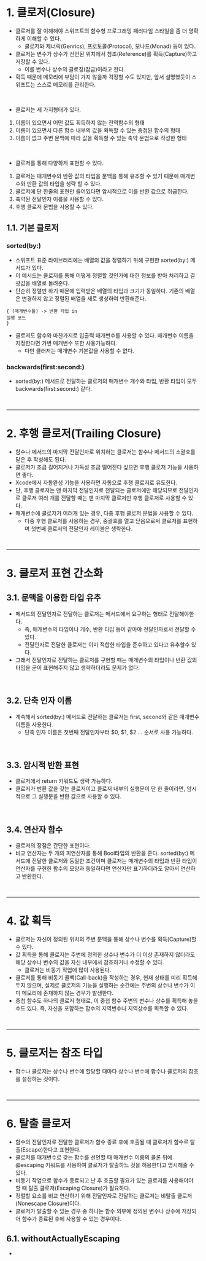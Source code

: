 # 1. 클로저(Closure)
- 클로저를 잘 이해해야 스위프트의 함수형 프로그래밍 패러다임 스타일을 좀 더 명확하게 이해할 수 있다.
   - 클로저와 제너릭(Genrics), 프로토콜(Protocol), 모나드(Monad) 등이 있다.
- 클로저는 변수가 상수가 선언된 위치에서 참조(Reference)를 획득(Capture)하고 저장할 수 있다.
   - 이를 변수나 상수의 클로징(잠금)이라고 한다.
- 획득 때문에 메모리에 부담이 가지 않을까 걱정할 수도 있지만, 앞서 설명했듯이 스위프트는 스스로 메모리를 관리한다. 

<br/>

- 클로저는 세 가지형태가 있다.
1. 이름이 있으면서 어떤 값도 획득하지 않는 전역함수의 형태
2. 이름이 있으면서 다른 함수 내부의 값을 획득할 수 있는 중첩된 함수의 형태
3. 이름이 없고 주변 문맥에 따라 값을 획득할 수 있는 축약 문법으로 작성한 형태

<br/>

- 클로저를 통해 다양하게 표현할 수 있다.
1. 클로저는 매개변수와 반환 값의 타입을 문맥을 통해 유추할 수 있기 때문에 매개변수와 반환 값의 타입을 생략 할 수 있다.
2. 클로저에 단 한줄의 표현만 들어있다면 암시적으로 이를 반환 값으로 취급한다.
3. 축약된 전달인자 이름을 사용할 수 있다.
4. 후행 클로저 문법을 사용할 수 있다.

## 1.1. 기본 클로저
### sorted(by:)
- 스위프트 표준 라이브러리에는 배열의 값을 정렬하기 위해 구현한 sorted(by:) 메서드가 있다.
- 이 메서드는 클로저를 통해 어떻게 정렬할 것인가에 대한 정보를 받아 처리하고 결괏값을 배열로 돌려준다.
- 단순히 정렬만 하기 때문에 입력받은 배열의 타입과 크기가 동일하다. 기존의 배열은 변경하지 않고 정렬된 배열을 새로 생성하여 반환해준다.
```
{ (매개변수들) -> 반환 타입 in
실행 코드
}
```
- 클로저도 함수와 마찬가지로 입출력 매개변수를 사용할 수 있다. 매개변수 이름을 지정한다면 가변 매개변수 또한 사용가능하다.
   - 다만 클러저는 매개변수 기본값을 사용할 수 없다. 
### backwards(first:second:)
- sorted(by:) 메서드로 전달하는 클로저의 매개변수 개수와 타입, 반환 타입이 모두 backwards(first:second:) 같다.

<br/>

-----------
# 2. 후행 클로저(Trailing Closure)
- 함수나 메서드의 마지막 전달인자로 위치하는 클로저는 함수나 메서드의 소괄호를 닫은 후 작성해도 된다.
- 클로저가 조금 길어지거나 가독성 조금 떨어진다 싶으면 후행 클로저 기능을 사용하면 좋다.
- Xcode에서 자동완성 기능을 사용하면 자동으로 후행 클로저로 유도한다.
- 단, 후행 클로저는 맨 마지막 전달인자로 전달되는 클로저에만 해당되므로 전달인자로 클로저 여러 개를 전달할 때는 맨 마지막 클로저만 후행 클로저로 사용할 수 있다.
- 매개변수에 클로저가 여러개 있는 경우, 다중 후행 클로저 문법을 사용할 수 있다.
   - 다중 후행 클로저를 사용하는 경우, 중괄호를 열고 닫음으로써 클로저를 표현하며 첫번째 클로저의 전달인자 레이블은 생략한다.

<br/>

-----------
# 3. 클로저 표현 간소화

## 3.1. 문맥을 이용한 타입 유추
- 메서드의 전달인자로 전달하는 클로저는 메서드에서 요구하는 형태로 전달해야한다.
   - 즉, 매개변수의 타입이나 개수, 반환 타입 등이 같아야 전달인자로서 전달할 수 있다.
   - 전달인자로 전달한 클로저는 이미 적합한 타입을 준수하고 있다고 유추할수 있다.
- 그래서 전달인자로 전달하는 클로저를 구현할 때는 매개변수의 타입이나 반환 값의 타입을 굳이 표현해주지 않고 생략하더라도 문제가 없다.

<br/>

## 3.2. 단축 인자 이름
- 계속해서 sorted(by:) 메서드로 전달하는 클로저는 first, second와 같은 매개변수 이름을 사용한다.
   - 단축 인자 이름은 첫번째 전달인자부터 $0, $1, $2 ... 순서로 사용 가능하다.

<br/>

## 3.3. 암시적 반환 표현
- 클로저에서 return 키워드도 생략 가능하다.
- 클로저가 반환 값을 갖는 클로저이고 클로저 내부의 실행문이 단 한 줄이라면, 암시적으로 그 실행문을 반환 값으로 사용할 수 있다.

<br/>

## 3.4. 연산자 함수
- 클로저의 장점은 간단한 표현이다.
- 비교 연산자는 두 개의 피연산자를 통해 Bool타입의 반환을 준다. sorted(by:) 메서드에 전달한 클로저와 동일한 조건이며 클로저는 매개변수의 타입과 반환 타입이 연산자를 구현한 함수의 모양과 동일하다면 연산자만 표기하더라도 알아서 연산하고 반환한다.

<br/>

------------

# 4. 값 획득
- 클로저는 자신이 정의된 위치의 주변 문맥을 통해 상수나 변수를 획득(Capture)할 수 있다.
- 값 획득을 통해 클로저는 주변에 정의한 상수나 변수가 더 이상 존재하지 않더라도 해당 상수나 변수의 값을 자신 내부에서 참조하거나 수정할 수 있다.
   - 클로저는 비동기 작업에 많이 사용된다.
- 클로저를 통해 비동기 콜백(Call-back)을 작성하는 경우, 현재 상태를 미리 획득해두지 않으며, 실제로 클로저의 기능을 실행하는 순간에는 주변의 상수나 변수가 이미 메모리에 존재하지 않는 경우가 발생한다.
- 중첩 함수도 하나의 클로저 형태로, 이 중첩 함수 주변의 변수나 상수를 획득해 놓을 수도 있다. 즉, 자신을 포함하는 함수의 지역변수나 지역상수를 획득할 수 있다.

<br/>

-------------

# 5. 클로저는 참조 타입
- 함수나 클로저는 상수나 변수에 할당할 때마다 상수나 변수에 함수나 클로저의 참조를 설정하는 것이다.

<br/>

-------------

# 6. 탈출 클로저
- 함수의 전달인자로 전달한 클로저가 함수 종료 후에 호출될 때 클로저가 함수르 탈출(Escape)한다고 표현한다.
- 클로저를 매개변수로 갖는 함수를 선언할 때 매개변수 이름의 콜론 뒤에 @escaping 키워드를 사용하여 클로저가 탈출하느 것을 허용한다고 명시해줄 수 있다.
- 비동기 작업으로 함수가 종료되고 난 후 호출할 필요가 있는 클로저를 사용해야야 할 때 탈출 클로저(Escaping Closure)가 필요하다.
- 정렬할 요소를 비교 연산하기 위해 전달인자로 전달하는 클로저는 비탈출 클로저(Nonescape Closure)이다.
- 클로저가 탈출할 수 있는 경우 중 하나는 함수 외부에 정의된 변수나 상수에 저장되어 함수가 종료된 후에 사용할 수 있는 경우이다.

## 6.1. withoutActuallyEscaping
- 

